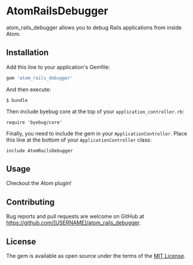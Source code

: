 # AtomRailsDebugger

atom_rails_debugger allows you to debug Rails applications from inside Atom.

## Installation

Add this line to your application's Gemfile:

```ruby
gem 'atom_rails_debugger'
```

And then execute:

    $ bundle

Then include byebug core at the top of your `application_controller.rb`:

```
require 'byebug/core'
```

Finally, you need to include the gem in your `ApplicationController`. Place this line at the bottom of your `ApplicationController` class:

```
include AtomRailsDebugger
```

## Usage

Checkout the Atom plugin!


## Contributing

Bug reports and pull requests are welcome on GitHub at https://github.com/[USERNAME]/atom_rails_debugger.


## License

The gem is available as open source under the terms of the [MIT License](http://opensource.org/licenses/MIT).
